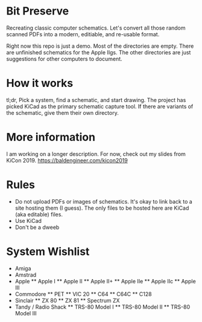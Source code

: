 # Bit Preserve
Recreating classic computer schematics. Let's convert all those random scanned PDFs into a modern, editiable, and re-usable format.

Right now this repo is just a demo. Most of the directories are empty. There are unfinished schematics for the Apple IIgs. The other directories are just suggestions for other computers to document.

# How it works
tl;dr, Pick a system, find a schematic, and start drawing. The project has picked KiCad as the primary schematic capture tool. If there are variants of the schematic, give them their own directory. 

# More information
I am working on a longer description. For now, check out my slides from KiCon 2019. https://baldengineer.com/kicon2019

# Rules
* Do not upload PDFs or images of schematics. It's okay to link back to a site hosting them (I guess). The only files to be hosted here are KiCad (aka editable) files.
* Use KiCad
* Don't be a dweeb

# System Wishlist
* Amiga
* Amstrad
* Apple
** Apple I
** Apple II
** Apple II+
** Apple IIe
** Apple IIc
** Apple III
* Commodore
** PET
** VIC 20
** C64
** C64C
** C128
* Sinclair
** ZX 80
** ZX 81
** Spectrum ZX
* Tandy / Radio Shack
** TRS-80 Model I
** TRS-80 Model II
** TRS-80 Model III